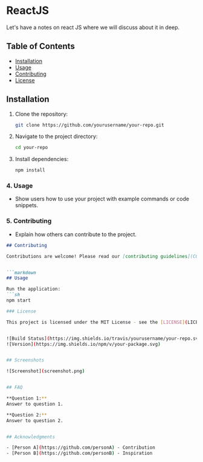 # ReactJS
Let's have a notes on react JS where we will discuss about it in deep.

## Table of Contents

- [Installation](#installation)
- [Usage](#usage)
- [Contributing](#contributing)
- [License](#license)


## Installation

1. Clone the repository:
   ```sh
   git clone https://github.com/yourusername/your-repo.git
   ```
2. Navigate to the project directory:
   ```sh
   cd your-repo
   ```
3. Install dependencies:
   ```sh
   npm install
   ```

### 4. **Usage**
- Show users how to use your project with example commands or code snippets.


### 5. **Contributing**
- Explain how others can contribute to the project.

```markdown
## Contributing

Contributions are welcome! Please read our [contributing guidelines](CONTRIBUTING.md) before submitting a pull request.


```markdown
## Usage

Run the application:
```sh
npm start

### License

This project is licensed under the MIT License - see the [LICENSE](LICENSE) file for details.


![Build Status](https://img.shields.io/travis/yourusername/your-repo.svg)
![Version](https://img.shields.io/npm/v/your-package.svg)


## Screenshots

![Screenshot](screenshot.png)


## FAQ

**Question 1:**
Answer to question 1.

**Question 2:**
Answer to question 2.


## Acknowledgments

- [Person A](https://github.com/personA) - Contribution
- [Person B](https://github.com/personB) - Inspiration
